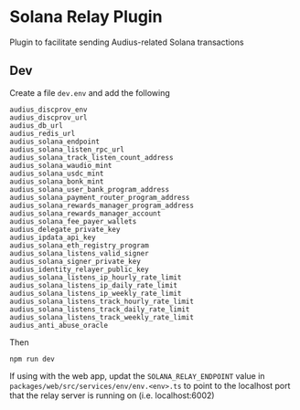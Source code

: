 # Solana Relay Plugin

Plugin to facilitate sending Audius-related Solana transactions

## Dev

Create a file `dev.env` and add the following

```
audius_discprov_env
audius_discprov_url
audius_db_url
audius_redis_url
audius_solana_endpoint
audius_solana_listen_rpc_url
audius_solana_track_listen_count_address
audius_solana_waudio_mint
audius_solana_usdc_mint
audius_solana_bonk_mint
audius_solana_user_bank_program_address
audius_solana_payment_router_program_address
audius_solana_rewards_manager_program_address
audius_solana_rewards_manager_account
audius_solana_fee_payer_wallets
audius_delegate_private_key
audius_ipdata_api_key
audius_solana_eth_registry_program
audius_solana_listens_valid_signer
audius_solana_signer_private_key
audius_identity_relayer_public_key
audius_solana_listens_ip_hourly_rate_limit
audius_solana_listens_ip_daily_rate_limit
audius_solana_listens_ip_weekly_rate_limit
audius_solana_listens_track_hourly_rate_limit
audius_solana_listens_track_daily_rate_limit
audius_solana_listens_track_weekly_rate_limit
audius_anti_abuse_oracle
```

Then

```
npm run dev
```

If using with the web app, updat the `SOLANA_RELAY_ENDPOINT` value in `packages/web/src/services/env/env.<env>.ts` to point to the localhost port that the relay server is running on (i.e. localhost:6002)
